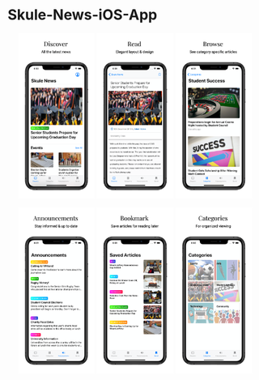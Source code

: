 # Skule-News-iOS-App
<p align="center">
  <img src="https://github.com/ariantaherzadeh/Skule-News-iOS-App/blob/main/Screenshots/iPhone%20Xs%20Max%201.png" width="30%">
  <img src="https://github.com/ariantaherzadeh/Skule-News-iOS-App/blob/main/Screenshots/iPhone%20Xs%20Max%202.png" width="30%">
  <img src="https://github.com/ariantaherzadeh/Skule-News-iOS-App/blob/main/Screenshots/iPhone%20Xs%20Max%203.png" width="30%">
</p>

<p align="center">
  <img src="https://github.com/ariantaherzadeh/Skule-News-iOS-App/blob/main/Screenshots/iPhone%20Xs%20Max%204.png" width="30%">
  <img src="https://github.com/ariantaherzadeh/Skule-News-iOS-App/blob/main/Screenshots/iPhone%20Xs%20Max%205.png" width="30%">
  <img src="https://github.com/ariantaherzadeh/Skule-News-iOS-App/blob/main/Screenshots/iPhone%20Xs%20Max%206.png" width="30%">
</p>
